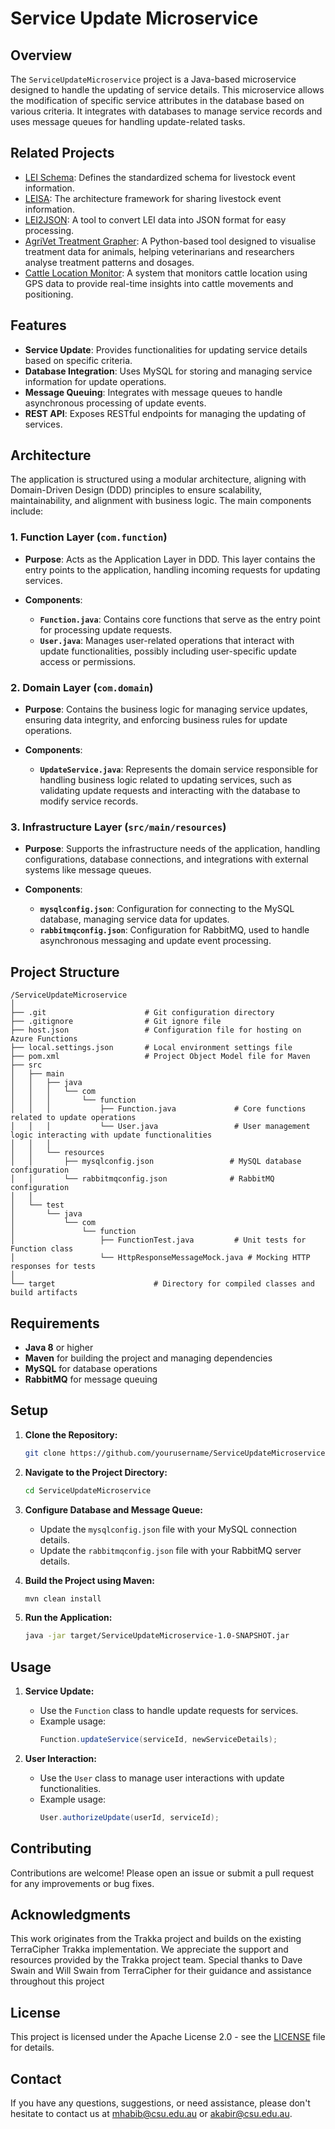
# Service Update Microservice

## Overview

The `ServiceUpdateMicroservice` project is a Java-based microservice designed to handle the updating of service details. This microservice allows the modification of specific service attributes in the database based on various criteria. It integrates with databases to manage service records and uses message queues for handling update-related tasks.

## Related Projects

- [LEI Schema](https://github.com/mahirgamal/LEI-schema): Defines the standardized schema for livestock event information.
- [LEISA](https://github.com/mahirgamal/LEISA): The architecture framework for sharing livestock event information.
- [LEI2JSON](https://github.com/mahirgamal/LEI2JSON): A tool to convert LEI data into JSON format for easy processing.
- [AgriVet Treatment Grapher](https://github.com/mahirgamal/AgriVet-Treatment-Grapher): A Python-based tool designed to visualise treatment data for animals, helping veterinarians and researchers analyse treatment patterns and dosages.
- [Cattle Location Monitor](https://github.com/mahirgamal/Cattle-Location-Monitor): A system that monitors cattle location using GPS data to provide real-time insights into cattle movements and positioning.


## Features

- **Service Update**: Provides functionalities for updating service details based on specific criteria.
- **Database Integration**: Uses MySQL for storing and managing service information for update operations.
- **Message Queuing**: Integrates with message queues to handle asynchronous processing of update events.
- **REST API**: Exposes RESTful endpoints for managing the updating of services.

## Architecture

The application is structured using a modular architecture, aligning with Domain-Driven Design (DDD) principles to ensure scalability, maintainability, and alignment with business logic. The main components include:

### 1. Function Layer (`com.function`)

- **Purpose**: Acts as the Application Layer in DDD. This layer contains the entry points to the application, handling incoming requests for updating services.

- **Components**:
  - **`Function.java`**: Contains core functions that serve as the entry point for processing update requests.
  - **`User.java`**: Manages user-related operations that interact with update functionalities, possibly including user-specific update access or permissions.

### 2. Domain Layer (`com.domain`)

- **Purpose**: Contains the business logic for managing service updates, ensuring data integrity, and enforcing business rules for update operations.

- **Components**:
  - **`UpdateService.java`**: Represents the domain service responsible for handling business logic related to updating services, such as validating update requests and interacting with the database to modify service records.

### 3. Infrastructure Layer (`src/main/resources`)

- **Purpose**: Supports the infrastructure needs of the application, handling configurations, database connections, and integrations with external systems like message queues.

- **Components**:
  - **`mysqlconfig.json`**: Configuration for connecting to the MySQL database, managing service data for updates.
  - **`rabbitmqconfig.json`**: Configuration for RabbitMQ, used to handle asynchronous messaging and update event processing.


## Project Structure

```
/ServiceUpdateMicroservice
│
├── .git                      # Git configuration directory
├── .gitignore                # Git ignore file
├── host.json                 # Configuration file for hosting on Azure Functions
├── local.settings.json       # Local environment settings file
├── pom.xml                   # Project Object Model file for Maven
├── src
│   ├── main
│   │   ├── java
│   │   │   └── com
│   │   │       └── function
│   │   │           ├── Function.java             # Core functions related to update operations
│   │   │           └── User.java                 # User management logic interacting with update functionalities
│   │   │
│   │   └── resources
│   │       ├── mysqlconfig.json                 # MySQL database configuration
│   │       └── rabbitmqconfig.json              # RabbitMQ configuration
│   │
│   └── test
│       └── java
│           └── com
│               └── function
│                   ├── FunctionTest.java         # Unit tests for Function class
│                   └── HttpResponseMessageMock.java # Mocking HTTP responses for tests
│
└── target                      # Directory for compiled classes and build artifacts
```

## Requirements

- **Java 8** or higher
- **Maven** for building the project and managing dependencies
- **MySQL** for database operations
- **RabbitMQ** for message queuing

## Setup

1. **Clone the Repository:**
   ```bash
   git clone https://github.com/yourusername/ServiceUpdateMicroservice.git
   ```
2. **Navigate to the Project Directory:**
   ```bash
   cd ServiceUpdateMicroservice
   ```
3. **Configure Database and Message Queue:**
   - Update the `mysqlconfig.json` file with your MySQL connection details.
   - Update the `rabbitmqconfig.json` file with your RabbitMQ server details.

4. **Build the Project using Maven:**
   ```bash
   mvn clean install
   ```
5. **Run the Application:**
   ```bash
   java -jar target/ServiceUpdateMicroservice-1.0-SNAPSHOT.jar
   ```

## Usage

1. **Service Update:**
   - Use the `Function` class to handle update requests for services.
   - Example usage:
     ```java
     Function.updateService(serviceId, newServiceDetails);
     ```

2. **User Interaction:**
   - Use the `User` class to manage user interactions with update functionalities.
   - Example usage:
     ```java
     User.authorizeUpdate(userId, serviceId);
     ```

## Contributing

Contributions are welcome! Please open an issue or submit a pull request for any improvements or bug fixes.

## Acknowledgments

This work originates from the Trakka project and builds on the existing TerraCipher Trakka implementation. We appreciate the support and resources provided by the Trakka project team. Special thanks to Dave Swain and Will Swain from TerraCipher for their guidance and assistance throughout this project

## License

This project is licensed under the Apache License 2.0 - see the [LICENSE](https://github.com/mahirgamal/ServiceUpdateMicroservice/blob/main/LICENSE) file for details.

## Contact

If you have any questions, suggestions, or need assistance, please don't hesitate to contact us at [mhabib@csu.edu.au](mailto:mhabib@csu.edu.au) or [akabir@csu.edu.au](mailto:akabir@csu.edu.au).
